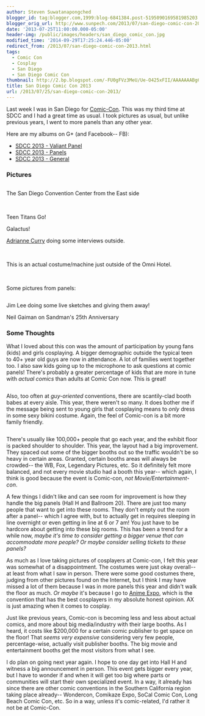 ```yaml
---
author: Steven Suwatanapongched
blogger_id: tag:blogger.com,1999:blog-6841384.post-5195090169581985203
blogger_orig_url: http://www.sunpech.com/2013/07/san-diego-comic-con-2013.html
date: '2013-07-25T11:00:00.000-05:00'
header-img: /public/images/headers/san_diego_comic_con.jpg
modified_time: '2014-09-29T17:25:24.446-05:00'
redirect_from: /2013/07/san-diego-comic-con-2013.html
tags:
  - Comic Con
  - Cosplay
  - San Diego
  - San Diego Comic Con
thumbnail: http://2.bp.blogspot.com/-FU0gFVz3MeU/Ue-O425xFII/AAAAAAABg6M/ZHHW9sGZQDM/s600/2013-07-18+at+17-23-17.jpg
title: San Diego Comic Con 2013
url: /2013/07/25/san-diego-comic-con-2013/
---
```



Last week I was in San Diego for <a href="http://www.comic-con.org/cci">Comic-Con</a>. This was my third time at SDCC and I had a great time as usual. I took pictures as usual, but unlike previous years, I went to more panels than any other year.

Here are my albums on G+ (and Facebook-- FB):

<ul>
  <li><a href="https://www.facebook.com/media/set/?set=a.545467452184950.1073741833.408588035872893&amp;type=1">SDCC 2013 - Valiant Panel</a></li>
  <li><a href="https://www.facebook.com/media/set/?set=a.545461102185585.1073741832.408588035872893&amp;type=1">SDCC 2013 - Panels</a></li>
  <li><a href="https://www.facebook.com/media/set/?set=a.545453385519690.1073741831.408588035872893&amp;type=1">SDCC 2013 - General</a></li>
</ul>

### Pictures

<img   border="0" src="http://2.bp.blogspot.com/-FU0gFVz3MeU/Ue-O425xFII/AAAAAAABg6M/ZHHW9sGZQDM/s600/2013-07-18+at+17-23-17.jpg" alt=""  />

The San Diego Convention Center from the East side
<img   border="0" src="http://4.bp.blogspot.com/-IjOzv_gACgE/Ue-M8eD59uI/AAAAAAABguw/XLPw26Am3aQ/s600/2013-07-18+at+11-03-01.jpg" alt=""  />

<img   border="0"  src="http://1.bp.blogspot.com/-x5MGiDvyv6Y/Ue-N0pRSr5I/AAAAAAABgz8/rFZn5KZdUi0/s600/2013-07-18+at+11-44-19.jpg" alt=""  />

<img   border="0"  src="http://2.bp.blogspot.com/-O3bS851OgO0/Ue-OgaiA75I/AAAAAAABg4M/AaALEoeImFs/s600/2013-07-18+at+12-20-51.jpg" alt=""  />

Teen Titans Go!
<img   border="0" src="http://3.bp.blogspot.com/-oCRUYCtFcUU/Ue-PHBbA-vI/AAAAAAABg7k/BojUn9s69Qw/s600/2013-07-19+at+10-43-44.jpg" alt=""  />

Galactus!
<img   border="0"  src="http://4.bp.blogspot.com/-G2jFQm6a9bw/Ue-PSpy2hMI/AAAAAAABg8k/B1BdaITG-QA/s600/2013-07-19+at+11-07-42.jpg" alt=""  />

<a href="https://twitter.com/AdrianneCurry">Adrianne Curry</a> doing some interviews outside.
<img   border="0"  src="http://1.bp.blogspot.com/-qewDQgEwWfA/Ue-PxosE-2I/AAAAAAABg_U/4aPxBZ5GFhU/s600/2013-07-19+at+12-33-49.jpg" alt=""  />

<img   border="0"  src="http://1.bp.blogspot.com/-5GpIXv5q0UM/Ue-PypF5t6I/AAAAAAABg_c/Nv_vqj0WFD4/s600/2013-07-19+at+12-39-29.jpg" alt=""  />

<img   border="0"  src="http://1.bp.blogspot.com/--HqCYKfkmco/Ue-P3uFsHvI/AAAAAAABg_0/NAwpeae93No/s600/2013-07-19+at+13-05-09.jpg" alt=""  />

This is an actual costume/machine just outside of the Omni Hotel.
<img   border="0"  src="http://2.bp.blogspot.com/-50pNKPdw-YQ/Ue-QDX3QHPI/AAAAAAABhA8/aKSrrBJ4pFg/s600/2013-07-19+at+14-17-41.jpg" alt=""  />

<img   border="0"  src="http://4.bp.blogspot.com/-UAkJitE59ts/Ue-QQqL0JKI/AAAAAAABhCE/hvaYNNpTLeg/s600/2013-07-19+at+16-30-32.jpg" alt=""  />

<img   border="0"  src="http://2.bp.blogspot.com/-LANgTK_gGzQ/Ue-QbPGBL4I/AAAAAAABhC8/-QArmvcWAmA/s600/2013-07-20+at+11-52-24.jpg" alt=""  />

Some pictures from panels:

<img   border="0" src="http://3.bp.blogspot.com/-zunCEuxDIKU/Ue-KYRBu8KI/AAAAAAABgh8/YmlPDDRGofg/s600/2013-07-18+at+19-08-50.jpg" alt=""  />

Jim Lee doing some live sketches and giving them away!
<img   border="0"  src="http://1.bp.blogspot.com/-RrhNXmRDBcc/Ue-Lcpr0itI/AAAAAAABgn8/iHnHL8zhyYA/s600/2013-07-20+at+14-17-05.jpg" alt=""  />

Neil Gaiman on Sandman's 25th Anniversary
<img   border="0"  src="http://2.bp.blogspot.com/-AY7lBYyAUCs/Ue-L8o64rUI/AAAAAAABgrE/hfxqPJ1Noe4/s600/2013-07-20+at+15-27-12.jpg" alt=""  />

### Some Thoughts

What I loved about this con was the amount of participation by young fans (kids) and girls cosplaying. A bigger demographic outside the typical teen to 40+ year old guys are now in attendance. A lot of families went together too. I also saw kids going up to the microphone to ask questions at comic panels! There's probably a greater percentage of kids that are more in tune with <i>actual comics</i> than adults at Comic Con now. This is great!

<img   border="0" src="http://1.bp.blogspot.com/-uL8-3dnscRg/Ue-Q2H056xI/AAAAAAABhFE/C2jNth1Uvss/s600/2013-07-20+at+18-50-36.jpg" alt=""  />

Also, too often at <i>guy-oriented </i>conventions, there are scantily-clad booth babes at every aisle. This year, there weren't so many. It does bother me if the message being sent to young girls that cosplaying means to <i>only</i> dress in some sexy bikini costume. Again, the feel of Comic-con is a bit more family friendly.

<img   border="0"  src="http://3.bp.blogspot.com/-ISJpiEFA9cg/Ue-Po2S5HwI/AAAAAAABg-k/UW6a7WmiXL0/s600/2013-07-19+at+12-16-04.jpg" alt=""  />

There's usually like 100,000+ people that go each year, and the exhibit floor is packed shoulder to shoulder. This year, the layout had a big improvement. They spaced out some of the bigger booths out so the traffic wouldn't be so heavy in certain areas. Granted, certain booths areas will always be crowded-- the WB, Fox, Legendary Pictures, etc. So it definitely felt more balanced, and not every movie studio had a booth this year-- which again, I think is good because the event is Comic-con, <i>not Movie/Entertainment-con</i>.

A few things I didn't like and can see room for improvement is how they handle the big panels (Hall H and Ballroom 20). There are just too many people that want to get into these rooms. They don't empty out the room after a panel-- which I agree with, but to actually get in requires sleeping in line overnight or even getting in line at 6 or 7 am! You just have to be hardcore about getting into these big rooms. This has been a trend for a while now, <i>maybe it's time to consider getting a bigger venue that can accommodate more people? Or maybe consider selling tickets to these panels?</i>

As much as I love taking pictures of cosplayers at Comic-con, I felt this year was somewhat of a disappointment. The costumes were just okay overall-- at least from what I saw in person. There were some good costumes there, judging from other pictures found on the Internet, but I think I may have missed a lot of them because I was in more panels this year and didn't walk the floor as much. <i>Or maybe</i> it's because I go to <a href="http://www.anime-expo.org/">Anime Expo</a>, which is the convention that has the best cosplayers in my absolute honest opinion. AX is just amazing when it comes to cosplay.

Just like previous years, Comic-con is becoming less and less about actual comics, and more about big media/industry with their large booths. As I heard, it costs like $200,000 for a certain comic publisher to get space on the floor! That <i>seems very expensive</i> considering very few people, percentage-wise, actually visit publisher booths. The big movie and entertainment booths get the most visitors from what I see.

I do plan on going next year again. I hope to one day get into Hall H and witness a big announcement in person. This event gets bigger every year, but I have to wonder if and when it will get too big where parts or communities will start their own specialized event. In a way, it already has since there are other comic conventions in the Southern California region taking place already-- Wondercon, Comikaze Expo, SoCal Comic Con, Long Beach Comic Con, etc. So in a way, unless it's comic-related, I'd rather it not be at Comic-Con.
